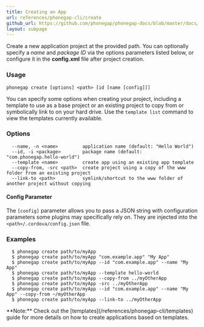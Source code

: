 ```yaml
---
title: Creating an App
url: references/phonegap-cli/create
github_url: https://github.com/phonegap/phonegap-docs/blob/master/docs/references/phonegap-cli/create.html.md
layout: subpage
---
```



  Create a new application project at the provided path. You can optionally specify a *name* and *package ID* via the options parameters
  listed below, or configure it in the **config.xml** file after project creation. 

### Usage 
    phonegap create [options] <path> [id [name [config]]]

You can specify some options when creating your project, including a template to use as a base project or an existing project
to copy from or symbolically link to on your hard drive. Use the `template list` 
  command to view the templates currently available. 

### Options

      --name, -n <name>         application name (default: "Hello World")
      --id, -i <package>        package name (default: "com.phonegap.hello-world")
      --template <name>         create app using an existing app template
      --copy-from, -src <path>  create project using a copy of the www folder from an existing project
      --link-to <path>          symlink/shortcut to the www folder of another project without copying

#### Config Parameter
The `[config]` parameter allows you to pass a JSON string with configuration parameters some plugins may specifically rely on. 
They are injected into the `<path>/.cordova/config.json` file.

### Examples

      $ phonegap create path/to/myApp
      $ phonegap create path/to/myApp "com.example.app" "My App" 
      $ phonegap create path/to/myApp --id "com.example.app" --name "My App" 
      $ phonegap create path/to/myApp --template hello-world
      $ phonegap create path/to/myApp --copy-from ../myOtherApp
      $ phonegap create path/to/myApp -src ../myOtherApp
      $ phonegap create path/to/myApp --id "com.example.app" --name "My App" --copy-from ~/myOtherApp
      $ phonegap create path/to/myApp --link-to ../myOtherApp

<div class="alert--info">**Note:** Check out the [templates](/references/phonegap-cli/templates) guide for more details on how to
create applications based on templates. </div> 